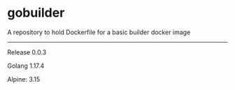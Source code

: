# gobuilder
A repository to hold Dockerfile for a basic builder docker image

---
Release 0.0.3

Golang 1.17.4

Alpine: 3.15
